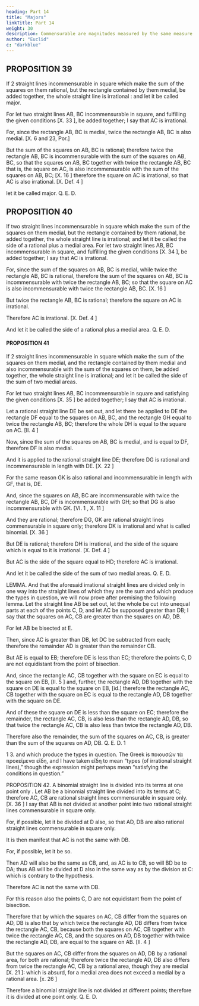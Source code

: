 ```yaml
---
heading: Part 14
title: "Majors"
linkTitle: Part 14
weight: 30
description: Commensurable are magnitudes measured by the same measure
author: "Euclid"
c: "darkblue"
---
```



## PROPOSITION 39

If 2 straight lines incommensurable in square which make the sum of the squares on them rational, but the rectangle contained by them medial, be added together, the whole straight line is irrational : and let it be called major.

For let two straight lines AB, BC incommensurable in square, and fulfilling the given conditions [X. 33 ], be added together; I say that AC is irrational.

For, since the rectangle AB, BC is medial, twice the rectangle AB, BC is also medial. [X. 6 and 23, Por.]

But the sum of the squares on AB, BC is rational; therefore twice the rectangle AB, BC is incommensurable with the sum of the squares on AB, BC, so that the squares on AB, BC together with twice the rectangle AB, BC that is, the square on AC, is also incommensurable with the sum of the squares on AB, BC; [X. 16 ] therefore the square on AC is irrational, so that AC is also irrational. [X. Def. 4 ]

let it be called major. Q. E. D.


## PROPOSITION 40

If two straight lines incommensurable in square which make the sum of the squares on them medial, but the rectangle contained by them rational, be added together, the whole straight line is irrational; and let it be called the side of a rational plus a medial area.
For let two straight lines AB, BC incommensurable in square, and fulfilling the given conditions [X. 34 ], be added together; I say that AC is irrational.

For, since the sum of the squares on AB, BC is medial, while twice the rectangle AB, BC is rational, therefore the sum of the squares on AB, BC is incommensurable with twice the rectangle AB, BC; so that the square on AC is also incommensurable with twice the rectangle AB, BC. [X. 16 ]

But twice the rectangle AB, BC is rational; therefore the square on AC is irrational.

Therefore AC is irrational. [X. Def. 4 ]

And let it be called the side of a rational plus a medial area. Q. E. D.


#### PROPOSITION 41

If 2 straight lines incommensurable in square which make the sum of the squares on them medial, and the rectangle contained by them medial and also incommensurable with the sum of the squares on them, be added together, the whole straight line is irrational; and let it be called the side of the sum of two medial areas. 

For let two straight lines AB, BC incommensurable in square and satisfying the given conditions [X. 35 ] be added together; I say that AC is irrational.

Let a rational straight line DE be set out, and let there be applied to DE the rectangle DF equal to the squares on AB, BC, and the rectangle GH equal to twice the rectangle AB, BC; therefore the whole DH is equal to the square on AC. [II. 4 ]

Now, since the sum of the squares on AB, BC is medial, and is equal to DF, therefore DF is also medial.

And it is applied to the rational straight line DE; therefore DG is rational and incommensurable in length with DE. [X. 22 ]

For the same reason GK is also rational and incommensurable in length with GF, that is, DE.

And, since the squares on AB, BC are incommensurable with twice the rectangle AB, BC, DF is incommensurable with GH; so that DG is also incommensurable with GK. [VI. 1 , X. 11 ]

And they are rational; therefore DG, GK are rational straight lines commensurable in square only; therefore DK is irrational and what is called binomial. [X. 36 ]

But DE is rational; therefore DH is irrational, and the side of the square which is equal to it is irrational. [X. Def. 4 ]

But AC is the side of the square equal to HD; therefore AC is irrational.

And let it be called the side of the sum of two medial areas. Q. E. D.

LEMMA.
And that the aforesaid irrational straight lines are divided only in one way into the straight lines of which they are the sum and which produce the types in question, we will now prove after premising the following lemma.
Let the straight line AB be set out, let the whole be cut into unequal parts at each of the points C, D, and let AC be supposed greater than DB; I say that the squares on AC, CB are greater than the squares on AD, DB.

For let AB be bisected at E.

Then, since AC is greater than DB, let DC be subtracted from each; therefore the remainder AD is greater than the remainder CB.

But AE is equal to EB; therefore DE is less than EC; therefore the points C, D are not equidistant from the point of bisection.

And, since the rectangle AC, CB together with the square on EC is equal to the square on EB, [II. 5 ] and, further, the rectangle AD, DB together with the square on DE is equal to the square on EB, [id.] therefore the rectangle AC, CB together with the square on EC is equal to the rectangle AD, DB together with the square on DE.

And of these the square on DE is less than the square on EC; therefore the remainder, the rectangle AC, CB, is also less than the rectangle AD, DB, so that twice the rectangle AC, CB is also less than twice the rectangle AD, DB.

Therefore also the remainder, the sum of the squares on AC, CB, is greater than the sum of the squares on AD, DB. Q. E. D. 1

1 3. and which produce the types in question. The Greek is ποιουσῶν τὰ προκείμενα εἴδη, and I have taken εἴδη to mean “types (of irrational straight lines),” though the expression might perhaps mean “satisfying the conditions in question.”

PROPOSITION 42.
A binomial straight line is divided into its terms at one point only
.
Let AB be a binomial straight line divided into its terms at C; therefore AC, CB are rational straight lines commensurable in square only. [X. 36 ]
I say that AB is not divided at another point into two rational straight lines commensurable in square only.

For, if possible, let it be divided at D also, so that AD, DB are also rational straight lines commensurable in square only.

It is then manifest that AC is not the same with DB.

For, if possible, let it be so.

Then AD will also be the same as CB, and, as AC is to CB, so will BD be to DA; thus AB will be divided at D also in the same way as by the division at C: which is contrary to the hypothesis.

Therefore AC is not the same with DB.

For this reason also the points C, D are not equidistant from the point of bisection.

Therefore that by which the squares on AC, CB differ from the squares on AD, DB is also that by which twice the rectangle AD, DB differs from twice the rectangle AC, CB, because both the squares on AC, CB together with twice the rectangle AC, CB, and the squares on AD, DB together with twice the rectangle AD, DB, are equal to the square on AB. [II. 4 ]

But the squares on AC, CB differ from the squares on AD, DB by a rational area, for both are rational; therefore twice the rectangle AD, DB also differs from twice the rectangle AC, CB by a rational area, though they are medial [X. 21 ]: which is absurd, for a medial area does not exceed a medial by a rational area. [x. 26 ]

Therefore a binomial straight line is not divided at different points; therefore it is divided at one point only. Q. E. D.

